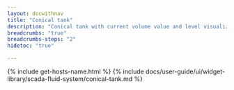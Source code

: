 ```yaml
---
layout: docwithnav
title: "Conical tank"
description: "Conical tank with current volume value and level visualizations."
breadcrumbs: "true"
breadcrumbs-steps: "2"
hidetoc: "true"

---
```

{% include get-hosts-name.html %}
{% include docs/user-guide/ui/widget-library/scada-fluid-system/conical-tank.md %}
